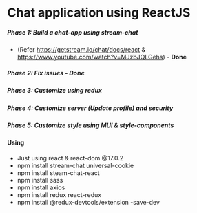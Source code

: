 # Chat application using ReactJS
##### Phase 1: Build a chat-app using stream-chat
* (Refer https://getstream.io/chat/docs/react & https://www.youtube.com/watch?v=MJzbJQLGehs) - **Done**
##### Phase 2: Fix issues - **Done**
##### Phase 3: Customize using redux
##### Phase 4: Customize server (Update profile) and security
##### Phase 5: Customize style using MUI & style-components

#### Using
- Just using react & react-dom @17.0.2
- npm install stream-chat universal-cookie
- npm install steam-chat-react
- npm install sass
- npm install axios
- npm install redux react-redux
- npm install @redux-devtools/extension -save-dev